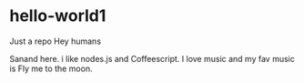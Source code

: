 # hello-world1
Just a repo
Hey humans

Sanand here. i like nodes.js and Coffeescript.
I love music and my fav music is Fly me to the moon.

